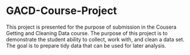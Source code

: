 GACD-Course-Project
===================

This project is presented for the purpose of submission in the Cousera Getting and Cleaning Data course. 
The purpose of this project is to demonstrate the student ability to collect, work with, and clean a data set. 
The goal is to prepare tidy data that can be used for later analysis. 
